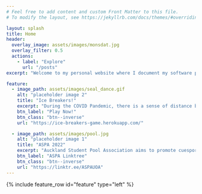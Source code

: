 ```yaml
---
# Feel free to add content and custom Front Matter to this file.
# To modify the layout, see https://jekyllrb.com/docs/themes/#overriding-theme-defaults

layout: splash
title: Home
header:
  overlay_image: assets/images/monsdat.jpg
  overlay_filter: 0.5
  actions:
    - label: "Explore"
      url: "/posts"
excerpt: "Welcome to my personal website where I document my software projects and other activities."

feature:
  - image_path: assets/images/seal_dance.gif
    alt: "placeholder image 2"
    title: "Ice Breakers!"
    excerpt: "During the COVID Pandemic, there is a sense of distance between people as in-person meetings are extremely restricted. It is often difficult to make online meetings effective due to social awkwardness of people. <br> <br> Here we are, introducing the **cutting-edge** multiplayer mini-game “Ice Breakers” where players can invite their newly formed group to a quick game for introductory and Ice-Breaking purposes."
    btn_label: "Play Now!"
    btn_class: "btn--inverse"
    url: "https://ice-breakers-game.herokuapp.com/"

  - image_path: assets/images/pool.jpg
    alt: "placeholder image 1"
    title: "ASPA 2022"
    excerpt: "Auckland Student Pool Association aims to promote cuesports by hosting casual and competitive pool events for university students in Auckland!"
    btn_label: "ASPA Linktree"
    btn_class: "btn--inverse"
    url: "https://linktr.ee/ASPAUOA"
---
```


{% include feature_row id="feature" type="left" %}
